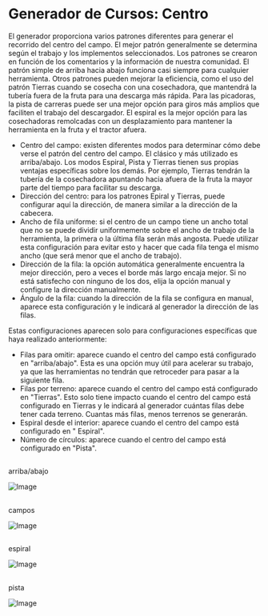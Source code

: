# Generador de Cursos: Centro


El generador proporciona varios patrones diferentes para generar el recorrido del centro del campo. El mejor patrón
generalmente se determina según el trabajo y los implementos seleccionados. Los patrones se crearon en función de los comentarios y la información de
nuestra comunidad.
El patrón simple de arriba hacia abajo funciona casi siempre para cualquier herramienta. Otros patrones pueden mejorar la eficiencia, como el uso del patrón
Tierras cuando se cosecha con una cosechadora, que mantendrá la tubería fuera de la fruta para una descarga más rápida.
Para las picadoras, la pista de carreras puede ser una mejor opción para giros más amplios que faciliten el trabajo del descargador.
El espiral es la mejor opción para las cosechadoras remolcadas con un desplazamiento para mantener la herramienta en la fruta y el tractor afuera.



- Centro del campo: existen diferentes modos para determinar cómo debe verse el patrón del centro del campo. El clásico y más utilizado es arriba/abajo.
Los modos Espiral, Pista y Tierras tienen sus propias ventajas específicas sobre los demás. Por ejemplo, Tierras tendrán la tubería de la cosechadora apuntando hacia afuera de la fruta la mayor parte del tiempo para facilitar su descarga.
- Dirección del centro: para los patrones Epiral y Tierras, puede configurar aquí la dirección, de manera similar a la dirección de la cabecera.
- Ancho de fila uniforme: si el centro de un campo tiene un ancho total que no se puede dividir uniformemente sobre el ancho de trabajo de la herramienta, la primera o la última fila serán más angosta. Puede utilizar esta configuración para evitar esto y hacer que cada fila tenga el mismo ancho (que será menor que el ancho de trabajo).
- Dirección de la fila: la opción automática generalmente encuentra la mejor dirección, pero a veces el borde más largo encaja mejor. Si no está satisfecho con ninguno de los dos, elija la opción manual y configure la dirección manualmente.
- Ángulo de la fila: cuando la dirección de la fila se configura en manual, aparece esta configuración y le indicará al generador la dirección de las filas.

Estas configuraciones aparecen solo para configuraciones específicas que haya realizado anteriormente:
- Filas para omitir: aparece cuando el centro del campo está configurado en "arriba/abajo". Esta es una opción muy útil para acelerar su trabajo, ya que las herramientas no tendrán que retroceder para pasar a la siguiente fila.
- Filas por terreno: aparece cuando el centro del campo está configurado en "Tierras". Esto solo tiene impacto cuando el centro del campo está configurado en Tierras y le indicará al generador cuántas filas debe tener cada terreno. Cuantas más filas, menos terrenos se generarán.
- Espiral desde el interior: aparece cuando el centro del campo está configurado en "
Espiral".
- Número de círculos: aparece cuando el centro del campo está configurado en "Pista".


## 
arriba/abajo


![Image](assets/imagesupdown_0_0_1024_591.png)

## 
campos


![Image](assets/imageslands_0_0_1024_599.png)

## 
espiral


![Image](assets/imagesspiral_0_0_1024_590.png)

## 
pista


![Image](assets/imagesracetrack_0_0_1024_589.png)

